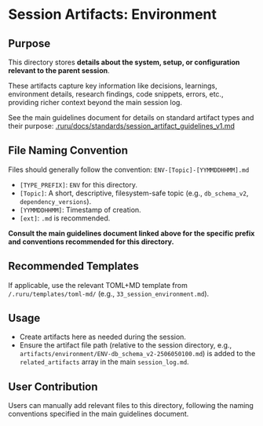 # Session Artifacts: Environment

## Purpose

This directory stores **details about the system, setup, or configuration relevant to the parent session**.

These artifacts capture key information like decisions, learnings, environment details, research findings, code snippets, errors, etc., providing richer context beyond the main session log.

See the main guidelines document for details on standard artifact types and their purpose:
[.ruru/docs/standards/session_artifact_guidelines_v1.md](/.ruru/docs/standards/session_artifact_guidelines_v1.md)

## File Naming Convention

Files should generally follow the convention: `ENV-[Topic]-[YYMMDDHHMM].md`

*   `[TYPE_PREFIX]`: `ENV` for this directory.
*   `[Topic]`: A short, descriptive, filesystem-safe topic (e.g., `db_schema_v2`, `dependency_versions`).
*   `[YYMMDDHHMM]`: Timestamp of creation.
*   `[ext]`: `.md` is recommended.

**Consult the main guidelines document linked above for the specific prefix and conventions recommended for this directory.**

## Recommended Templates

If applicable, use the relevant TOML+MD template from `/.ruru/templates/toml-md/` (e.g., `33_session_environment.md`).

## Usage

*   Create artifacts here as needed during the session.
*   Ensure the artifact file path (relative to the session directory, e.g., `artifacts/environment/ENV-db_schema_v2-2506050100.md`) is added to the `related_artifacts` array in the main `session_log.md`.

## User Contribution

Users can manually add relevant files to this directory, following the naming conventions specified in the main guidelines document.